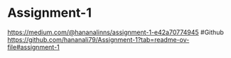 # Assignment-1
https://medium.com/@hananalinns/assignment-1-e42a70774945
#Github
https://github.com/hananali79/Assignment-1?tab=readme-ov-file#assignment-1
